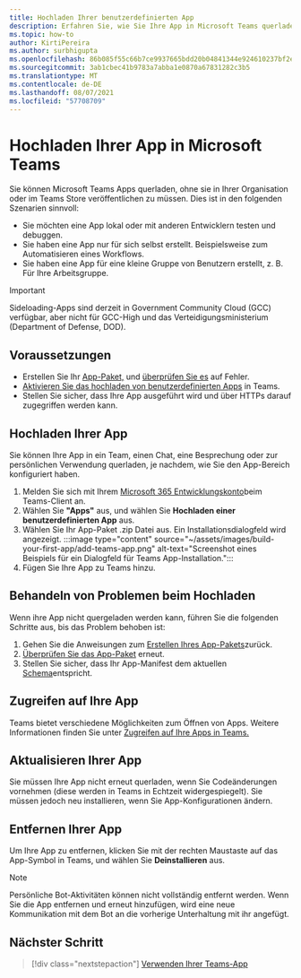 ```yaml
---
title: Hochladen Ihrer benutzerdefinierten App
description: Erfahren Sie, wie Sie Ihre App in Microsoft Teams querladen. Sideloading ist beim Testen und Debuggen einer App während der Entwicklung üblich.
ms.topic: how-to
author: KirtiPereira
ms.author: surbhigupta
ms.openlocfilehash: 86b085f55c66b7ce9937665bdd20b04841344e924610237bf2e592d867d0b632
ms.sourcegitcommit: 3ab1cbec41b9783a7abba1e0870a67831282c3b5
ms.translationtype: MT
ms.contentlocale: de-DE
ms.lasthandoff: 08/07/2021
ms.locfileid: "57708709"
---
```

# <a name="upload-your-app-in-microsoft-teams"></a>Hochladen Ihrer App in Microsoft Teams

Sie können Microsoft Teams Apps querladen, ohne sie in Ihrer Organisation oder im Teams Store veröffentlichen zu müssen. Dies ist in den folgenden Szenarien sinnvoll:

* Sie möchten eine App lokal oder mit anderen Entwicklern testen und debuggen.
* Sie haben eine App nur für sich selbst erstellt. Beispielsweise zum Automatisieren eines Workflows.
* Sie haben eine App für eine kleine Gruppe von Benutzern erstellt, z. B. Für Ihre Arbeitsgruppe.

> [!IMPORTANT]
> Sideloading-Apps sind derzeit in Government Community Cloud (GCC) verfügbar, aber nicht für GCC-High und das Verteidigungsministerium (Department of Defense, DOD).

## <a name="prerequisites"></a>Voraussetzungen

* Erstellen Sie Ihr [App-Paket,](~/concepts/build-and-test/apps-package.md) und [überprüfen Sie es](https://dev.teams.microsoft.com/appvalidation.html) auf Fehler.
* [Aktivieren Sie das hochladen von benutzerdefinierten Apps](~/concepts/build-and-test/prepare-your-o365-tenant.md#enable-custom-teams-apps-and-turn-on-custom-app-uploading) in Teams.
* Stellen Sie sicher, dass Ihre App ausgeführt wird und über HTTPs darauf zugegriffen werden kann.

## <a name="upload-your-app"></a>Hochladen Ihrer App

Sie können Ihre App in ein Team, einen Chat, eine Besprechung oder zur persönlichen Verwendung querladen, je nachdem, wie Sie den App-Bereich konfiguriert haben.

1. Melden Sie sich mit Ihrem [Microsoft 365 Entwicklungskonto](~/build-your-first-app/build-and-run.md#prerequisites)beim Teams-Client an.
1. Wählen Sie **"Apps"** aus, und wählen Sie **Hochladen einer benutzerdefinierten App** aus.
1. Wählen Sie Ihr App-Paket .zip Datei aus. Ein Installationsdialogfeld wird angezeigt.
:::image type="content" source="~/assets/images/build-your-first-app/add-teams-app.png" alt-text="Screenshot eines Beispiels für ein Dialogfeld für Teams App-Installation.":::
1. Fügen Sie Ihre App zu Teams hinzu.

## <a name="troubleshoot-upload-issues"></a>Behandeln von Problemen beim Hochladen

Wenn ihre App nicht quergeladen werden kann, führen Sie die folgenden Schritte aus, bis das Problem behoben ist:

1. Gehen Sie die Anweisungen zum [Erstellen Ihres App-Pakets](../../concepts/build-and-test/apps-package.md)zurück.
1. [Überprüfen Sie das App-Paket](https://dev.teams.microsoft.com/appvalidation.html) erneut.
1. Stellen Sie sicher, dass Ihr App-Manifest dem aktuellen [Schema](../../resources/schema/manifest-schema.md)entspricht.

## <a name="access-your-app"></a>Zugreifen auf Ihre App

Teams bietet verschiedene Möglichkeiten zum Öffnen von Apps. Weitere Informationen finden Sie unter [Zugreifen auf Ihre Apps in Teams.](https://support.microsoft.com/office/access-your-apps-in-teams-0758cb09-9e85-40e7-a974-51df7734646a)

## <a name="update-your-app"></a>Aktualisieren Ihrer App

Sie müssen Ihre App nicht erneut querladen, wenn Sie Codeänderungen vornehmen (diese werden in Teams in Echtzeit widergespiegelt). Sie müssen jedoch neu installieren, wenn Sie App-Konfigurationen ändern.

## <a name="remove-your-app"></a>Entfernen Ihrer App

Um Ihre App zu entfernen, klicken Sie mit der rechten Maustaste auf das App-Symbol in Teams, und wählen Sie **Deinstallieren** aus.

> [!NOTE]
> Persönliche Bot-Aktivitäten können nicht vollständig entfernt werden. Wenn Sie die App entfernen und erneut hinzufügen, wird eine neue Kommunikation mit dem Bot an die vorherige Unterhaltung mit ihr angefügt.

## <a name="next-step"></a>Nächster Schritt

> [!div class="nextstepaction"]
> [Verwenden Ihrer Teams-App](https://support.microsoft.com/office/apps-and-services-cc1fba57-9900-4634-8306-2360a40c665b?ui=en-us&rs=en-us&ad=us)

